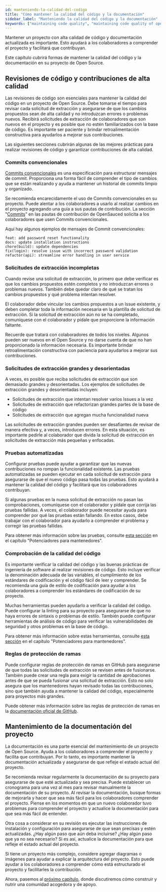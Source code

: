 ```yaml
---
id: manteniendo-la-calidad-del-codigo
title: "Cómo mantener la calidad del código y la documentación"
sidebar_label: "Manteniendo la calidad del código y la documentación"
keywords: ["maintaining code quality", "maintaining code quality of open source projects", "maintaining documentation", "maintaining open source project documentation", "code reviews best practices", "ensuring high-quality contributions in open source", "open source maintainers", "Open Source", "Open Source Community"]
---
```


Mantener un proyecto con alta calidad de código y documentación actualizada es importante. Esto ayudará a los colaboradores a comprender el proyecto y facilitará que contribuyan.

Este capítulo cubrirá formas de mantener la calidad del código y la documentación en su proyecto de Open Source.

## Revisiones de código y contribuciones de alta calidad

Las revisiones de código son esenciales para mantener la calidad del código en un proyecto de Open Source. Debe tomarse el tiempo para revisar cada solicitud de extracción y asegurarse de que los cambios propuestos sean de alta calidad y no introduzcan errores o problemas nuevos. Recibirá solicitudes de extracción de colaboradores que son nuevos en el proyecto y es posible que no estén familiarizados con la base de código. Es importante ser paciente y brindar retroalimentación constructiva para ayudarlos a mejorar sus contribuciones.

Las siguientes secciones cubrirán algunas de las mejores prácticas para realizar revisiones de código y garantizar contribuciones de alta calidad.

### Commits convencionales

[Commits convencionales](https://www.conventionalcommits.org/en/v1.0.0/) es una especificación para estructurar mensajes de commit. Proporciona una forma fácil de comprender el tipo de cambios que se están realizando y ayuda a mantener un historial de commits limpio y organizado.

Se recomienda encarecidamente el uso de Commits convencionales en su proyecto. Puede alentar a los colaboradores a usarlo al realizar cambios en el proyecto agregando una guía a sus pautas de contribución. La sección "[Commits](https://docs.opensauced.pizza/contributing/introduction-to-contributing/#commits)" en las pautas de contribución de OpenSauced solicita a los colaboradores que usen Commits convencionales.

Aquí hay algunos ejemplos de mensajes de Commit convencionales:

```
feat: add password reset functionality
docs: update installation instructions
chore(build): update dependencies
fix(login): resolve issue with incorrect password validation
refactor(api): streamline error handling in user service
```

### Solicitudes de extracción incompletas

Cuando revise una solicitud de extracción, lo primero que debe verificar es que los cambios propuestos estén completos y no introduzcan errores o problemas nuevos. También debe quedar claro de qué se tratan los cambios propuestos y qué problema intentan resolver.

El colaborador debe vincular los cambios propuestos a un Issue existente, y deben completar toda la información necesaria en la plantilla de solicitud de extracción. Si la solicitud de extracción aún no se ha completado, comuníquese con el colaborador y pídale que proporcione la información faltante.

Recuerde que tratará con colaboradores de todos los niveles. Algunos pueden ser nuevos en el Open Source y no darse cuenta de que no han proporcionado la información necesaria. Es importante brindar retroalimentación constructiva con paciencia para ayudarlos a mejorar sus contribuciones.

### Solicitudes de extracción grandes y desorientadas

A veces, es posible que reciba solicitudes de extracción que son demasiado grandes y desorientadas. Los ejemplos de solicitudes de extracción grandes y desorientadas incluyen:

- Solicitudes de extracción que intentan resolver varios Issues a la vez
- Solicitudes de extracción que refactorizan grandes partes de la base de código
- Solicitudes de extracción que agregan mucha funcionalidad nueva

Las solicitudes de extracción grandes pueden ser desafiantes de revisar de manera efectiva y, a veces, introducen errores. En esta situación, es importante pedirle al colaborador que divida la solicitud de extracción en solicitudes de extracción más pequeñas y enfocadas.

### Pruebas automatizadas

Configurar pruebas puede ayudar a garantizar que las nuevas contribuciones no rompan la funcionalidad existente. Las pruebas automatizadas se pueden ejecutar en cada solicitud de extracción para asegurarse de que el nuevo código pasa todas las pruebas. Esto ayudará a mantener la calidad del código y facilitará que los colaboradores contribuyan.

Si algunas pruebas en la nueva solicitud de extracción no pasan las comprobaciones, comuníquese con el colaborador y pídale que corrija las pruebas fallidas. A veces, el colaborador puede necesitar ayuda para comprender por qué las pruebas están fallando. En estos casos, debe trabajar con el colaborador para ayudarlo a comprender el problema y corregir las pruebas fallidas.

Para obtener más información sobre las pruebas, consulte [esta sección](potenciadores-para-mantenedores.md#pruebas) en el capítulo "Potenciadores para mantenedores".

### Comprobación de la calidad del código

Es importante verificar la calidad del código y las buenas prácticas de ingeniería de software al realizar revisiones de código. Esto incluye verificar la denominación adecuada de las variables, el cumplimiento de los estándares de codificación y el código fácil de leer y comprender. Se recomienda una guía de estilo de codificación para ayudar a los colaboradores a comprender los estándares de codificación de su proyecto.

Muchas herramientas pueden ayudarlo a verificar la calidad del código. Puede configurar la linting para su proyecto para asegurarse de que no haya errores de sintaxis o problemas de estilo. También puede configurar herramientas de análisis de código para verificar las vulnerabilidades de seguridad y otros problemas en la base de código.

Para obtener más información sobre estas herramientas, consulte [esta sección](potenciadores-para-mantenedores.md#herramientas-de-análisis-de-código) en el capítulo "Potenciadores para mantenedores".

### Reglas de protección de ramas

Puede configurar reglas de protección de ramas en GitHub para asegurarse de que todas las solicitudes de extracción se revisen antes de fusionarse. También puede crear una regla para exigir la cantidad de aprobaciones antes de que se pueda fusionar una solicitud de extracción. Esto no solo asegura que los mantenedores hayan revisado todas las contribuciones, sino que también ayuda a mantener la calidad del código, especialmente para proyectos más grandes.

Puede obtener más información sobre las reglas de protección de ramas en la [documentación oficial de GitHub](https://docs.github.com/en/repositories/configuring-branches-and-merges-in-your-repository/managing-protected-branches/managing-a-branch-protection-rule#about-branch-protection-rules).

## Mantenimiento de la documentación del proyecto

La documentación es una parte esencial del mantenimiento de un proyecto de Open Source. Ayuda a los colaboradores a comprender el proyecto y facilita que contribuyan. Por lo tanto, es importante mantener la documentación actualizada y asegurarse de que refleje el estado actual del proyecto.

Se recomienda revisar regularmente la documentación de su proyecto para asegurarse de que esté actualizada y sea precisa. Puede establecer un cronograma para una vez al mes para revisar manualmente la documentación de su proyecto. Al revisar la documentación, busque formas de mejorarla y hacer que sea más fácil para los colaboradores comprender el proyecto. Piense en los momentos en que un nuevo colaborador tuvo problemas para comprender el proyecto y actualice la documentación para que sea más fácil de entender.

Otra cosa a considerar en su revisión es ejecutar las instrucciones de instalación y configuración para asegurarse de que sean precisas y estén actualizadas. ¿Hay algún paso que aún deba incluirse? ¿Hay algún paso que ya no sea necesario? Si es así, actualice la documentación para que refleje el estado actual del proyecto.

Si tiene un proyecto más complejo, considere agregar diagramas o imágenes para ayudar a explicar la arquitectura del proyecto. Esto puede ayudar a los colaboradores a comprender cómo está estructurado el proyecto y facilitarles la contribución.

Ahora, pasemos al [próximo capítulo](construyendo-comunidad.md), donde discutiremos cómo construir y nutrir una comunidad acogedora y de apoyo.